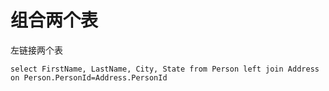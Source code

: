 # 组合两个表

左链接两个表

```mysql
select FirstName, LastName, City, State from Person left join Address on Person.PersonId=Address.PersonId
```
